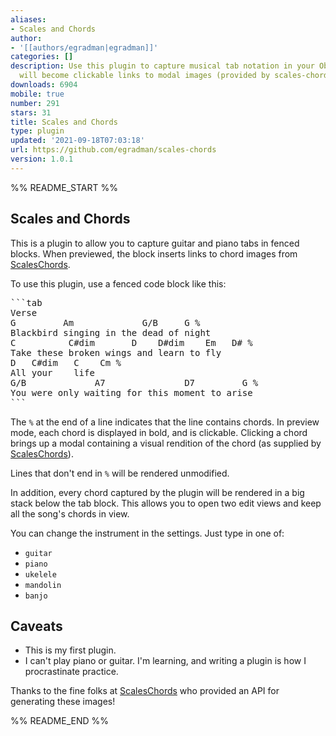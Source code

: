 ```yaml
---
aliases:
- Scales and Chords
author:
- '[[authors/egradman|egradman]]'
categories: []
description: Use this plugin to capture musical tab notation in your Obsidian vault.  Chords
  will become clickable links to modal images (provided by scales-chords.com)
downloads: 6904
mobile: true
number: 291
stars: 31
title: Scales and Chords
type: plugin
updated: '2021-09-18T07:03:18'
url: https://github.com/egradman/scales-chords
version: 1.0.1
---
```


%% README_START %%

## Scales and Chords

This is a plugin to allow you to capture guitar and piano tabs in fenced blocks.  When previewed, the block inserts links to chord images from [ScalesChords](https://www.scales-chords.com).  

To use this plugin, use a fenced code block like this:

<pre>
```tab
Verse
G         Am             G/B     G %
Blackbird singing in the dead of night
C          C#dim       D    D#dim    Em   D# %
Take these broken wings and learn to fly
D   C#dim   C    Cm %
All your    life
G/B             A7               D7         G %
You were only waiting for this moment to arise
```
</pre>

The `%` at the end of a line indicates that the line contains chords.  In preview mode, each chord is displayed in bold, and is clickable.  Clicking a chord brings up a modal containing a visual rendition of the chord (as supplied by [ScalesChords](https://www.scales-chords.com/)).

Lines that don't end in `%` will be rendered unmodified.

In addition, every chord captured by the plugin will be rendered in a big stack below the tab block.  This allows you to open two edit views and keep all the song's chords in view.

You can change the instrument in the settings.  Just type in one of:
- `guitar`
- `piano`
- `ukelele`
- `mandolin`
- `banjo`

## Caveats

- This is my first plugin.
- I can't play piano or guitar.  I'm learning, and writing a plugin is how I procrastinate practice.

Thanks to the fine folks at [ScalesChords](https://www.scales-chords.com/) who provided an API for generating these images!




%% README_END %%